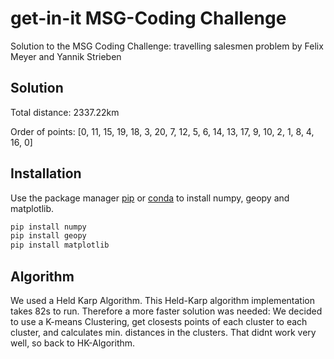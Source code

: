 # get-in-it MSG-Coding Challenge

Solution to the MSG Coding Challenge: travelling salesmen problem by Felix Meyer and Yannik Strieben

## Solution
Total distance: 2337.22km

Order of points: [0, 11, 15, 19, 18, 3, 20, 7, 12, 5, 6, 14, 13, 17, 9, 10, 2, 1, 8, 4, 16, 0]

## Installation

Use the package manager [pip](https://pip.pypa.io/en/stable/) or [conda](https://www.anaconda.com/products/individual) to install numpy, geopy and matplotlib.

```bash
pip install numpy
pip install geopy
pip install matplotlib
```

## Algorithm
We used a Held Karp Algorithm. This Held-Karp algorithm implementation takes 82s to run. 
Therefore a more faster solution was needed: 
We decided to use a K-means Clustering,
 get closests points of each cluster to each cluster, and calculates min. distances in the clusters.
That didnt work very well, so back to HK-Algorithm.


